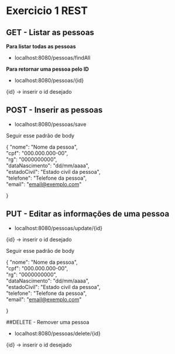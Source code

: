 # Exercicio 1 REST

## GET - Listar as pessoas

**Para listar todas as pessoas**

- localhost:8080/pessoas/findAll

**Para retornar uma pessoa pelo ID**

- localhost:8080/pessoas/{id} 

{id} -> inserir o id desejado

## POST - Inserir as pessoas

- localhost:8080/pessoas/save

Seguir esse padrão de body


{
  "nome": "Nome da pessoa",<br>
  "cpf": "000.000.000-00",<br>
  "rg": "0000000000",<br>
  "dataNascimento": "dd/mm/aaaa",<br>
  "estadoCivil": "Estado civil da pessoa",<br>
  "telefone": "Telefone da pessoa",<br>
  "email": "email@exemplo.com"<br>

}

## PUT - Editar as informações de uma pessoa

- localhost:8080/pessoas/update/{id}

{id} -> inserir o id desejado

Seguir esse padrão de body


{
  "nome": "Nome da pessoa",<br>
  "cpf": "000.000.000-00",<br>
  "rg": "0000000000",<br>
  "dataNascimento": "dd/mm/aaaa",<br>
  "estadoCivil": "Estado civil da pessoa",<br>
  "telefone": "Telefone da pessoa",<br>
  "email": "email@exemplo.com"<br>

}

##DELETE - Remover uma pessoa

- localhost:8080/pessoas/delete/{id}

{id} -> inserir o id desejado


